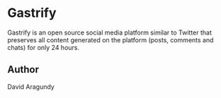 # Gastrify

Gastrify is an open source social media platform similar to Twitter that preserves all content generated on the platform (posts, comments and chats) for only 24 hours.

## Author

David Aragundy
